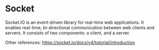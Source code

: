 # Socket
Socket.IO is an event-driven library for real-time web applications. 
It enables real-time, bi-directional communication between web clients and servers.
It consists of two components: a client, and a server.


 
Other references: https://socket.io/docs/v4/tutorial/introduction

